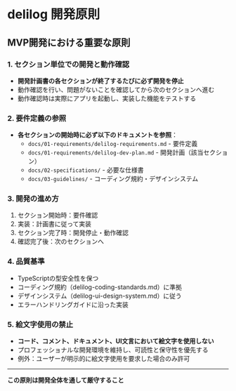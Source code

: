 # delilog 開発原則

## MVP開発における重要な原則

### 1. セクション単位での開発と動作確認

- **開発計画書の各セクションが終了するたびに必ず開発を停止**
- 動作確認を行い、問題がないことを確認してから次のセクションへ進む
- 動作確認時は実際にアプリを起動し、実装した機能をテストする

### 2. 要件定義の参照

- **各セクションの開始時に必ず以下のドキュメントを参照**：
  - `docs/01-requirements/delilog-requirements.md` - 要件定義
  - `docs/01-requirements/delilog-dev-plan.md` - 開発計画（該当セクション）
  - `docs/02-specifications/` - 必要な仕様書
  - `docs/03-guidelines/` - コーディング規約・デザインシステム

### 3. 開発の進め方

1. セクション開始時：要件確認
2. 実装：計画書に従って実装
3. セクション完了時：開発停止・動作確認
4. 確認完了後：次のセクションへ

### 4. 品質基準

- TypeScriptの型安全性を保つ
- コーディング規約（delilog-coding-standards.md）に準拠
- デザインシステム（delilog-ui-design-system.md）に従う
- エラーハンドリングガイドに沿った実装

### 5. 絵文字使用の禁止

- **コード、コメント、ドキュメント、UI文言において絵文字を使用しない**
- プロフェッショナルな開発環境を維持し、可読性と保守性を優先する
- 例外：ユーザーが明示的に絵文字使用を要求した場合のみ許可

---

**この原則は開発全体を通して厳守すること**
